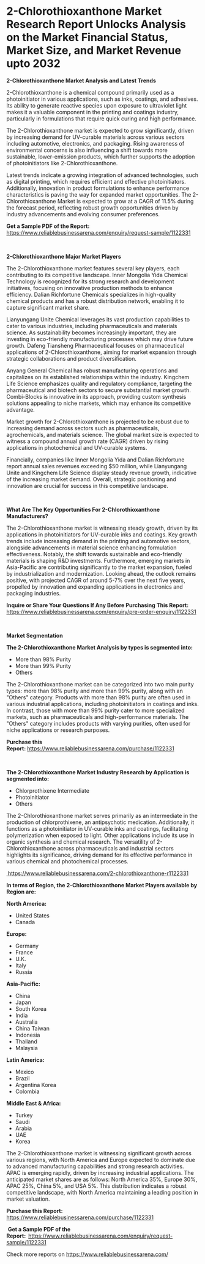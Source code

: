 <p><h1>2-Chlorothioxanthone Market Research Report Unlocks Analysis on the Market Financial Status, Market Size, and Market Revenue upto 2032</h1></p><p><strong>2-Chlorothioxanthone Market Analysis and Latest Trends</strong></p>
<p><p>2-Chlorothioxanthone is a chemical compound primarily used as a photoinitiator in various applications, such as inks, coatings, and adhesives. Its ability to generate reactive species upon exposure to ultraviolet light makes it a valuable component in the printing and coatings industry, particularly in formulations that require quick curing and high performance. </p><p>The 2-Chlorothioxanthone market is expected to grow significantly, driven by increasing demand for UV-curable materials across various sectors including automotive, electronics, and packaging. Rising awareness of environmental concerns is also influencing a shift towards more sustainable, lower-emission products, which further supports the adoption of photoinitiators like 2-Chlorothioxanthone.</p><p>Latest trends indicate a growing integration of advanced technologies, such as digital printing, which requires efficient and effective photoinitiators. Additionally, innovation in product formulations to enhance performance characteristics is paving the way for expanded market opportunities. The 2-Chlorothioxanthone Market is expected to grow at a CAGR of 11.5% during the forecast period, reflecting robust growth opportunities driven by industry advancements and evolving consumer preferences.</p></p>
<p><strong>Get a Sample PDF of the Report:&nbsp;</strong> <a href="https://www.reliablebusinessarena.com/enquiry/request-sample/1122331?utm_campaign=2238&utm_medium=2&utm_source=Github&utm_content=ia&utm_term=05022025&utm_id=2-chlorothioxanthone">https://www.reliablebusinessarena.com/enquiry/request-sample/1122331</a></p>
<p>&nbsp;</p>
<p><strong>2-Chlorothioxanthone Major Market Players</strong></p>
<p><p>The 2-Chlorothioxanthone market features several key players, each contributing to its competitive landscape. Inner Mongolia Yida Chemical Technology is recognized for its strong research and development initiatives, focusing on innovative production methods to enhance efficiency. Dalian Richfortune Chemicals specializes in high-quality chemical products and has a robust distribution network, enabling it to capture significant market share.</p><p>Lianyungang Unite Chemical leverages its vast production capabilities to cater to various industries, including pharmaceuticals and materials science. As sustainability becomes increasingly important, they are investing in eco-friendly manufacturing processes which may drive future growth. Dafeng Tiansheng Pharmaceutical focuses on pharmaceutical applications of 2-Chlorothioxanthone, aiming for market expansion through strategic collaborations and product diversification.</p><p>Anyang General Chemical has robust manufacturing operations and capitalizes on its established relationships within the industry. Kingchem Life Science emphasizes quality and regulatory compliance, targeting the pharmaceutical and biotech sectors to secure substantial market growth. Combi-Blocks is innovative in its approach, providing custom synthesis solutions appealing to niche markets, which may enhance its competitive advantage.</p><p>Market growth for 2-Chlorothioxanthone is projected to be robust due to increasing demand across sectors such as pharmaceuticals, agrochemicals, and materials science. The global market size is expected to witness a compound annual growth rate (CAGR) driven by rising applications in photochemical and UV-curable systems.</p><p>Financially, companies like Inner Mongolia Yida and Dalian Richfortune report annual sales revenues exceeding $50 million, while Lianyungang Unite and Kingchem Life Science display steady revenue growth, indicative of the increasing market demand. Overall, strategic positioning and innovation are crucial for success in this competitive landscape.</p></p>
<p>&nbsp;</p>
<p><strong>What Are The Key Opportunities For 2-Chlorothioxanthone Manufacturers?</strong></p>
<p><p>The 2-Chlorothioxanthone market is witnessing steady growth, driven by its applications in photoinitiators for UV-curable inks and coatings. Key growth trends include increasing demand in the printing and automotive sectors, alongside advancements in material science enhancing formulation effectiveness. Notably, the shift towards sustainable and eco-friendly materials is shaping R&D investments. Furthermore, emerging markets in Asia-Pacific are contributing significantly to the market expansion, fueled by industrialization and modernization. Looking ahead, the outlook remains positive, with projected CAGR of around 5-7% over the next five years, propelled by innovation and expanding applications in electronics and packaging industries.</p></p>
<p><strong>Inquire or Share Your Questions If Any Before Purchasing This Report:</strong> <a href="https://www.reliablebusinessarena.com/enquiry/pre-order-enquiry/1122331?utm_campaign=2238&utm_medium=2&utm_source=Github&utm_content=ia&utm_term=05022025&utm_id=2-chlorothioxanthone">https://www.reliablebusinessarena.com/enquiry/pre-order-enquiry/1122331</a></p>
<p>&nbsp;</p>
<p><strong>Market Segmentation</strong></p>
<p><strong>The 2-Chlorothioxanthone Market Analysis by types is segmented into:</strong></p>
<p><ul><li>More than 98% Purity</li><li>More than 99% Purity</li><li>Others</li></ul></p>
<p><p>The 2-Chlorothioxanthone market can be categorized into two main purity types: more than 98% purity and more than 99% purity, along with an "Others" category. Products with more than 98% purity are often used in various industrial applications, including photoinitiators in coatings and inks. In contrast, those with more than 99% purity cater to more specialized markets, such as pharmaceuticals and high-performance materials. The "Others" category includes products with varying purities, often used for niche applications or research purposes.</p></p>
<p><strong>Purchase this Report:&nbsp;</strong><a href="https://www.reliablebusinessarena.com/purchase/1122331?utm_campaign=2238&utm_medium=2&utm_source=Github&utm_content=ia&utm_term=05022025&utm_id=2-chlorothioxanthone">https://www.reliablebusinessarena.com/purchase/1122331</a></p>
<p>&nbsp;</p>
<p><strong>The 2-Chlorothioxanthone Market Industry Research by Application is segmented into:</strong></p>
<p><ul><li>Chlorprothixene Intermediate</li><li>Photoinitiator</li><li>Others</li></ul></p>
<p><p>The 2-Chlorothioxanthone market serves primarily as an intermediate in the production of chlorprothixene, an antipsychotic medication. Additionally, it functions as a photoinitiator in UV-curable inks and coatings, facilitating polymerization when exposed to light. Other applications include its use in organic synthesis and chemical research. The versatility of 2-Chlorothioxanthone across pharmaceuticals and industrial sectors highlights its significance, driving demand for its effective performance in various chemical and photochemical processes.</p></p>
<p><a href="https://www.reliablebusinessarena.com/2-chlorothioxanthone-r1122331?utm_campaign=2238&utm_medium=2&utm_source=Github&utm_content=ia&utm_term=05022025&utm_id=2-chlorothioxanthone">&nbsp;https://www.reliablebusinessarena.com/2-chlorothioxanthone-r1122331</a></p>
<p><strong>In terms of Region, the 2-Chlorothioxanthone Market Players available by Region are:</strong></p>
<p>
    <p> <strong> North America: </strong>
        <ul>
            <li>United States</li>
            <li>Canada</li>
        </ul>
        </p> 
    <p> <strong> Europe: </strong>
        <ul>
            <li>Germany</li>
            <li>France</li>
            <li>U.K.</li>
            <li>Italy</li>
            <li>Russia</li>
        </ul>
        </p> 
    <p> <strong> Asia-Pacific: </strong>
        <ul>
            <li>China</li>
            <li>Japan</li>
            <li>South Korea</li>
            <li>India</li>
            <li>Australia</li>
            <li>China Taiwan</li>
            <li>Indonesia</li>
            <li>Thailand</li>
            <li>Malaysia</li>
        </ul>
        </p> 
    <p> <strong> Latin America: </strong>
        <ul>
            <li>Mexico</li>
            <li>Brazil</li>
            <li>Argentina Korea</li>
            <li>Colombia</li>
        </ul>
        </p> 
    <p> <strong> Middle East & Africa: </strong>
        <ul>
            <li>Turkey</li>
            <li>Saudi</li>
            <li>Arabia</li>
            <li>UAE</li>
            <li>Korea</li>
        </ul>
    </p>
    </p>
<p><p>The 2-Chlorothioxanthone market is witnessing significant growth across various regions, with North America and Europe expected to dominate due to advanced manufacturing capabilities and strong research activities. APAC is emerging rapidly, driven by increasing industrial applications. The anticipated market shares are as follows: North America 35%, Europe 30%, APAC 25%, China 5%, and USA 5%. This distribution indicates a robust competitive landscape, with North America maintaining a leading position in market valuation.</p></p>
<p><strong>Purchase this Report: </strong><a href="https://www.reliablebusinessarena.com/purchase/1122331?utm_campaign=2238&utm_medium=2&utm_source=Github&utm_content=ia&utm_term=05022025&utm_id=2-chlorothioxanthone">https://www.reliablebusinessarena.com/purchase/1122331</a></p>
<p>&nbsp;<strong>Get a Sample PDF of the Report:&nbsp;&nbsp;</strong><a href="https://www.reliablebusinessarena.com/enquiry/request-sample/1122331?utm_campaign=2238&utm_medium=2&utm_source=Github&utm_content=ia&utm_term=05022025&utm_id=2-chlorothioxanthone">https://www.reliablebusinessarena.com/enquiry/request-sample/1122331</a></p>
<p><strong></strong></p>
<p>Check more reports on <a href="https://www.reliablebusinessarena.com/?utm_campaign=2238&utm_medium=2&utm_source=Github&utm_content=ia&utm_term=05022025&utm_id=2-chlorothioxanthone">https://www.reliablebusinessarena.com/</a></p>